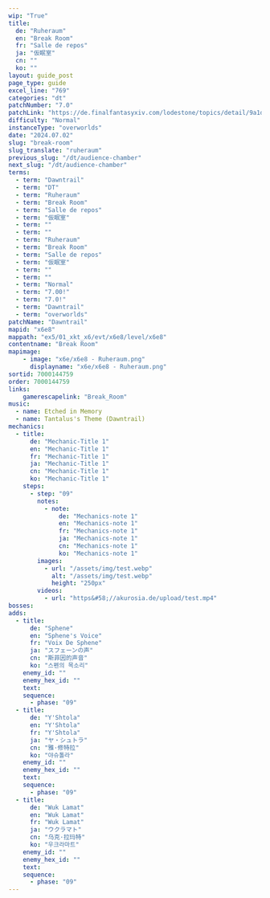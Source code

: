 ```yaml
---
wip: "True"
title:
  de: "Ruheraum"
  en: "Break Room"
  fr: "Salle de repos"
  ja: "仮眠室"
  cn: ""
  ko: ""
layout: guide_post
page_type: guide
excel_line: "769"
categories: "dt"
patchNumber: "7.0"
patchLink: "https://de.finalfantasyxiv.com/lodestone/topics/detail/9a1d2364c6f0fed72a164f3252a59073f7d0c4fc"
difficulty: "Normal"
instanceType: "overworlds"
date: "2024.07.02"
slug: "break-room"
slug_translate: "ruheraum"
previous_slug: "/dt/audience-chamber"
next_slug: "/dt/audience-chamber"
terms:
  - term: "Dawntrail"
  - term: "DT"
  - term: "Ruheraum"
  - term: "Break Room"
  - term: "Salle de repos"
  - term: "仮眠室"
  - term: ""
  - term: ""
  - term: "Ruheraum"
  - term: "Break Room"
  - term: "Salle de repos"
  - term: "仮眠室"
  - term: ""
  - term: ""
  - term: "Normal"
  - term: "7.00!"
  - term: "7.0!"
  - term: "Dawntrail"
  - term: "overworlds"
patchName: "Dawntrail"
mapid: "x6e8"
mappath: "ex5/01_xkt_x6/evt/x6e8/level/x6e8"
contentname: "Break Room"
mapimage:
    - image: "x6e/x6e8 - Ruheraum.png"
      displayname: "x6e/x6e8 - Ruheraum.png"
sortid: 7000144759
order: 7000144759
links:
    gamerescapelink: "Break_Room"
music:
  - name: Etched in Memory
  - name: Tantalus's Theme (Dawntrail)
mechanics:
  - title:
      de: "Mechanic-Title 1"
      en: "Mechanic-Title 1"
      fr: "Mechanic-Title 1"
      ja: "Mechanic-Title 1"
      cn: "Mechanic-Title 1"
      ko: "Mechanic-Title 1"
    steps:
      - step: "09"
        notes:
          - note:
              de: "Mechanics-note 1"
              en: "Mechanics-note 1"
              fr: "Mechanics-note 1"
              ja: "Mechanics-note 1"
              cn: "Mechanics-note 1"
              ko: "Mechanics-note 1"
        images:
          - url: "/assets/img/test.webp"
            alt: "/assets/img/test.webp"
            height: "250px"
        videos:
          - url: "https&#58;//akurosia.de/upload/test.mp4"
bosses:
adds:
  - title:
      de: "Sphene"
      en: "Sphene's Voice"
      fr: "Voix De Sphene"
      ja: "スフェーンの声"
      cn: "斯菲因的声音"
      ko: "스펜의 목소리"
    enemy_id: ""
    enemy_hex_id: ""
    text:
    sequence:
      - phase: "09"
  - title:
      de: "Y'Shtola"
      en: "Y'Shtola"
      fr: "Y'Shtola"
      ja: "ヤ・シュトラ"
      cn: "雅·修特拉"
      ko: "야슈톨라"
    enemy_id: ""
    enemy_hex_id: ""
    text:
    sequence:
      - phase: "09"
  - title:
      de: "Wuk Lamat"
      en: "Wuk Lamat"
      fr: "Wuk Lamat"
      ja: "ウクラマト"
      cn: "乌克·拉玛特"
      ko: "우크라마트"
    enemy_id: ""
    enemy_hex_id: ""
    text:
    sequence:
      - phase: "09"
---
```


